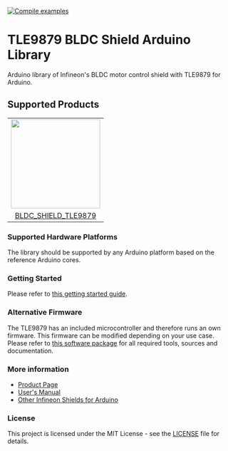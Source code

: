 [![Compile examples](https://github.com/Infineon/TLE9879-BLDC-Shield/actions/workflows/compile_examples.yml/badge.svg)](https://github.com/Infineon/TLE9879-BLDC-Shield/actions/workflows/compile_examples.yml)

# TLE9879 BLDC Shield Arduino Library

Arduino library of Infineon's BLDC motor control shield with TLE9879 for Arduino.

## Supported Products

<table>
    <tr>
        <td><img src="https://github.com/Infineon/Assets/blob/master/Pictures/TLE9879_BLDC_shield.jpg" width="200"></td>
    </tr>
    <tr>
        <td style="text-align: center"><a href="https://www.infineon.com/cms/en/product/evaluation-boards/bldc_shield_tle9879">BLDC_SHIELD_TLE9879</a></td>
    </tr>
</table>

### Supported Hardware Platforms

The library should be supported by any Arduino platform based on the reference Arduino cores.

### Getting Started

Please refer to [this getting started guide](https://www.infineon.com/dgdl/Infineon-BLDC_Shield-GS-v01_00-EN.pdf?fileId=5546d462696dbf120169a0bb0da76e77).

### Alternative Firmware

The TLE9879 has an included microcontroller and therefore runs an own firmware. This firmware can be modified depending on your use case. Please refer to [this software package](https://www.infineon.com/cms/en/product/evaluation-boards/bldc_shield_tle9879/#!?fileId=5546d4626cb27db2016d48771e9c161a) for all required tools, sources and documentation.

### More information

- [Product Page](https://www.infineon.com/cms/en/product/evaluation-boards/bldc_shield_tle9879)
- [User's Manual](https://www.infineon.com/dgdl/Infineon-BLDC_shield-UserManual-v01_02-EN.pdf?fileId=5546d462696dbf120169a0bb25396e7d)
- [Other Infineon Shields for Arduino](https://www.infineon.com/cms/en/tools/landing/infineon-for-makers/arduino-shields)
  
### License

This project is licensed under the MIT License - see the [LICENSE](LICENSE) file for details.